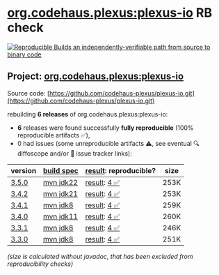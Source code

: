 [org.codehaus.plexus:plexus-io](https://central.sonatype.com/artifact/org.codehaus.plexus/plexus-io/versions) RB check
=======

[![Reproducible Builds](https://reproducible-builds.org/images/logos/rb.svg) an independently-verifiable path from source to binary code](https://reproducible-builds.org/)

## Project: [org.codehaus.plexus:plexus-io](https://central.sonatype.com/artifact/org.codehaus.plexus/plexus-io/versions)

Source code: [https://github.com/codehaus-plexus/plexus-io.git](https://github.com/codehaus-plexus/plexus-io.git)

rebuilding **6 releases** of org.codehaus.plexus:plexus-io:
- **6** releases were found successfully **fully reproducible** (100% reproducible artifacts :white_check_mark:),
- 0 had issues (some unreproducible artifacts :warning:, see eventual :mag: diffoscope and/or :memo: issue tracker links):

| version | [build spec](/BUILDSPEC.md) | [result](https://reproducible-builds.org/docs/jvm/): reproducible? | size |
| -- | --------- | ------ | -- |
| [3.5.0](https://central.sonatype.com/artifact/org.codehaus.plexus/plexus-io/3.5.0/pom) | [mvn jdk22](plexus-io-3.5.0.buildspec) | [result](plexus-io-3.5.0.buildinfo): [4 :white_check_mark: ](plexus-io-3.5.0.buildcompare) | 253K |
| [3.4.2](https://central.sonatype.com/artifact/org.codehaus.plexus/plexus-io/3.4.2/pom) | [mvn jdk21](plexus-io-3.4.2.buildspec) | [result](plexus-io-3.4.2.buildinfo): [4 :white_check_mark: ](plexus-io-3.4.2.buildcompare) | 253K |
| [3.4.1](https://central.sonatype.com/artifact/org.codehaus.plexus/plexus-io/3.4.1/pom) | [mvn jdk8](plexus-io-3.4.1.buildspec) | [result](plexus-io-3.4.1.buildinfo): [4 :white_check_mark: ](plexus-io-3.4.1.buildcompare) | 259K |
| [3.4.0](https://central.sonatype.com/artifact/org.codehaus.plexus/plexus-io/3.4.0/pom) | [mvn jdk11](plexus-io-3.4.0.buildspec) | [result](plexus-io-3.4.0.buildinfo): [4 :white_check_mark: ](plexus-io-3.4.0.buildcompare) | 260K |
| [3.3.1](https://central.sonatype.com/artifact/org.codehaus.plexus/plexus-io/3.3.1/pom) | [mvn jdk8](plexus-io-3.3.1.buildspec) | [result](plexus-io-3.3.1.buildinfo): [4 :white_check_mark: ](plexus-io-3.3.1.buildcompare) | 246K |
| [3.3.0](https://central.sonatype.com/artifact/org.codehaus.plexus/plexus-io/3.3.0/pom) | [mvn jdk8](plexus-io-3.3.0.buildspec) | [result](plexus-io-3.3.0.buildinfo): [4 :white_check_mark: ](plexus-io-3.3.0.buildcompare) | 251K |

<i>(size is calculated without javadoc, that has been excluded from reproducibility checks)</i>
